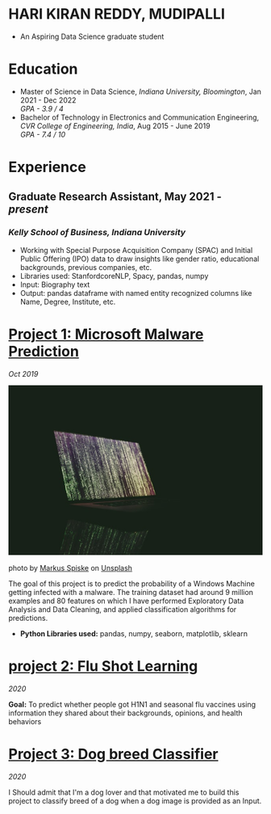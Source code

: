 # HARI KIRAN REDDY, MUDIPALLI
* An Aspiring Data Science graduate student

# Education
* Master of Science in Data Science, *Indiana University, Bloomington*, Jan 2021 - Dec 2022 <br>
  *GPA - 3.9 / 4*
* Bachelor of Technology in Electronics and Communication Engineering, *CVR College of Engineering, India*, Aug 2015 - June 2019 <br>
  *GPA - 7.4 / 10*

# Experience
## Graduate Research Assistant, May 2021 - *present*
### *Kelly School of Business, Indiana University*
- Working with Special Purpose Acquisition Company (SPAC) and Initial Public Offering (IPO) data to draw insights like gender ratio, educational backgrounds, previous companies, etc.
- Libraries used: StanfordcoreNLP, Spacy, pandas, numpy
- Input: Biography text
- Output: pandas dataframe with named entity recognized columns like Name, Degree, Institute, etc.

# [Project 1: Microsoft Malware Prediction](https://github.com/harikiran-mudipalli/Microsoft_Malware_Detection/blob/master/msmp.ipynb) 
*Oct 2019*

![alt_text](markus-spiske-uPXs5Vx5bIg-unsplash.jpg)

photo by <a href="https://unsplash.com/@markusspiske">Markus Spiske</a> on <a href="https://unsplash.com/photos/uPXs5Vx5bIg">Unsplash</a>

The goal of this project is to predict the probability of a Windows Machine getting infected with a malware. The training dataset had around 9 million examples and 80 features on which I have performed Exploratory Data Analysis and Data Cleaning, and applied classification algorithms for predictions.

* **Python Libraries used:** pandas, numpy, seaborn, matplotlib, sklearn

# [project 2: Flu Shot Learning](https://github.com/harikiran-mudipalli/Flu_Shot_Learning/blob/master/EDA%20and%20Cleaning.ipynb)
*2020*

**Goal:** To predict whether people got H1N1 and seasonal flu vaccines using information they shared about their backgrounds, opinions, and health behaviors

# [Project 3: Dog breed Classifier](https://github.com/harikiran-mudipalli/ImageClassifierAIPND)
*2020*

I Should admit that I'm a dog lover and that motivated me to build this project to classify breed of a dog when a dog image is provided as an Input.
